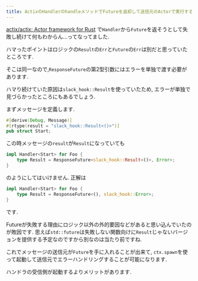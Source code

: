 ```yaml
---
title: ActixのHandlerのhandleメソッドでFutureを返却して送信元のActorで実行する
---
```


[actix/actix: Actor framework for Rust](https://github.com/actix/actix)
で`Handler`から`Future`を返そうとして失敗し続けて何もわからん…ってなってました.

ハマったポイントはロジックの`Result`の`Err`と`Future`の`Err`は別だと思っていたところです.

そこは同一なので,`ResponseFuture`の第2型引数にはエラーを単独で渡す必要があります.

ハマり続けていた原因は`slack_hook::Result`を使っていたため,
エラーが単独で見づらかったところにもあるでしょう.

まずメッセージを定義します.

~~~rs
#[derive(Debug, Message)]
#[rtype(result = "slack_hook::Result<()>")]
pub struct Start;
~~~

この時メッセージの`result`が`Result`になっていても

~~~rs
impl Handler<Start> for Foo {
    type Result = ResponseFuture<slack_hook::Result<()>, Error>;
}
~~~

のようにしてはいけません.
正解は

~~~rs
impl Handler<Start> for Foo {
    type Result = ResponseFuture<(), slack_hook::Error>;
}
~~~

です.

Futureが失敗する理由にロジック以外の外的要因などがあると思い込んでいたのが敗因です.
思えば`std::future`は失敗しない関数向けに`Result`じゃないバージョンを提供する予定なのですから別なのは当たり前ですね.

これでメッセージの送信元が`Future`を手に入れることが出来て,
`ctx.spawn`を使って起動して送信元でエラーハンドリングすることが可能になります.

ハンドラの受信側が起動するよりメリットがあります.
